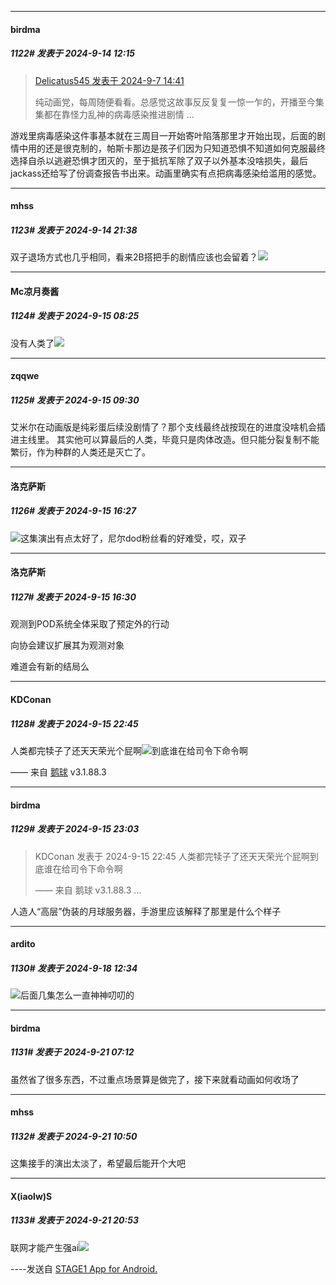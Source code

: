 ﻿
*****

####  birdma  
##### 1122#       发表于 2024-9-14 12:15

<blockquote><a href="httphttps://bbs.saraba1st.com/2b/forum.php?mod=redirect&amp;goto=findpost&amp;pid=66137507&amp;ptid=2050724" target="_blank">Delicatus545 发表于 2024-9-7 14:41</a>

纯动画党，每周随便看看。总感觉这故事反反复复一惊一乍的，开播至今集集都在靠怪力乱神的病毒感染推进剧情 ...</blockquote>
游戏里病毒感染这件事基本就在三周目一开始寄叶陷落那里才开始出现，后面的剧情中用的还是很克制的，帕斯卡那边是孩子们因为只知道恐惧不知道如何克服最终选择自杀以逃避恐惧才团灭的，至于抵抗军除了双子以外基本没啥损失，最后jackass还给写了份调查报告书出来。动画里确实有点把病毒感染给滥用的感觉。


*****

####  mhss  
##### 1123#       发表于 2024-9-14 21:38

双子退场方式也几乎相同，看来2B搭把手的剧情应该也会留着？<img src="https://static.saraba1st.com/image/smiley/face2017/048.png" referrerpolicy="no-referrer">


*****

####  Mc凉月奏酱  
##### 1124#       发表于 2024-9-15 08:25

没有人类了<img src="https://static.saraba1st.com/image/smiley/face2017/139.png" referrerpolicy="no-referrer">


*****

####  zqqwe  
##### 1125#       发表于 2024-9-15 09:30

艾米尔在动画版是纯彩蛋后续没剧情了？那个支线最终战按现在的进度没啥机会插进主线里。
其实他可以算最后的人类，毕竟只是肉体改造。但只能分裂复制不能繁衍，作为种群的人类还是灭亡了。


*****

####  洛克萨斯  
##### 1126#       发表于 2024-9-15 16:27

<img src="https://static.saraba1st.com/image/smiley/face2017/068.png" referrerpolicy="no-referrer">这集演出有点太好了，尼尔dod粉丝看的好难受，哎，双子

*****

####  洛克萨斯  
##### 1127#       发表于 2024-9-15 16:30

观测到POD系统全体采取了预定外的行动

向协会建议扩展其为观测对象

难道会有新的结局么


*****

####  KDConan  
##### 1128#       发表于 2024-9-15 22:45

人类都完犊子了还天天荣光个屁啊<img src="https://static.saraba1st.com/image/smiley/face2017/131.png" referrerpolicy="no-referrer">到底谁在给司令下命令啊

—— 来自 [鹅球](https://www.pgyer.com/GcUxKd4w) v3.1.88.3


*****

####  birdma  
##### 1129#       发表于 2024-9-15 23:03

<blockquote>KDConan 发表于 2024-9-15 22:45
人类都完犊子了还天天荣光个屁啊到底谁在给司令下命令啊

—— 来自 鹅球 v3.1.88.3 ...</blockquote>
人造人“高层”伪装的月球服务器，手游里应该解释了那里是什么个样子


*****

####  ardito  
##### 1130#       发表于 2024-9-18 12:34

<img src="https://static.saraba1st.com/image/smiley/face2017/067.png" referrerpolicy="no-referrer">后面几集怎么一直神神叨叨的


*****

####  birdma  
##### 1131#       发表于 2024-9-21 07:12

虽然省了很多东西，不过重点场景算是做完了，接下来就看动画如何收场了


*****

####  mhss  
##### 1132#       发表于 2024-9-21 10:50

这集接手的演出太淡了，希望最后能开个大吧


*****

####  X(iaolw)S  
##### 1133#       发表于 2024-9-21 20:53

联网才能产生强ai<img src="https://static.saraba1st.com/image/smiley/face2017/037.png" referrerpolicy="no-referrer">

----发送自 [STAGE1 App for Android.](http://stage1.5j4m.com/?1.37)

